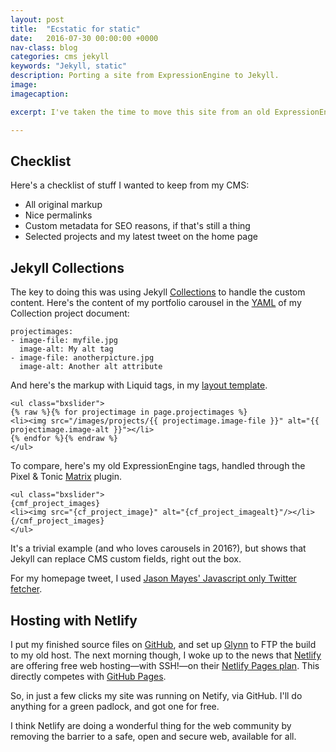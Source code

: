 ```yaml
---
layout: post
title:  "Ecstatic for static"
date:   2016-07-30 00:00:00 +0000
nav-class: blog
categories: cms jekyll
keywords: "Jekyll, static"
description: Porting a site from ExpressionEngine to Jekyll.
image:
imagecaption:

excerpt: I've taken the time to move this site from an old ExpressionEngine (ee) CMS install to Jekyll, my favourite static site generator. The challenge was to see if I could replicate my previous CMS site with Jekyll without too much fudging. It turns out that it's possible.

---
```


## Checklist

Here's a checklist of stuff I wanted to keep from my CMS:

* All original markup
* Nice permalinks
* Custom metadata for SEO reasons, if that's still a thing
* Selected projects and my latest tweet on the home page

## Jekyll Collections

The key to doing this was using Jekyll [Collections] to handle the custom content. Here's the content of my portfolio carousel in the [YAML] of my Collection project document:

```
projectimages:
- image-file: myfile.jpg
  image-alt: My alt tag
- image-file: anotherpicture.jpg
  image-alt: Another alt attribute
```

And here's the markup with Liquid tags, in my [layout template].

```
<ul class="bxslider">
{% raw %}{% for projectimage in page.projectimages %}
<li><img src="/images/projects/{{ projectimage.image-file }}" alt="{{ projectimage.image-alt }}"></li>
{% endfor %}{% endraw %}
</ul>
```

To compare, here's my old ExpressionEngine tags, handled through the Pixel & Tonic [Matrix] plugin.

```
<ul class="bxslider">
{cmf_project_images}
<li><img src="{cf_project_image}" alt="{cf_project_imagealt}"/></li>
{/cmf_project_images}
</ul>
```

It's a trivial example (and who loves carousels in 2016?), but shows that Jekyll can replace CMS custom fields, right out the box.

For my homepage tweet, I used [Jason Mayes' Javascript only Twitter fetcher](http://www.jasonmayes.com/projects/twitterApi/).

## Hosting with Netlify

I put my finished source files on [GitHub], and set up [Glynn] to FTP the build to my old host. The next morning though, I woke up to the news that [Netlify] are offering free web hosting—with SSH!—on their [Netlify Pages plan]. This directly competes with [GitHub Pages].

So, in just a few clicks my site was running on Netify, via GitHub. I'll do anything for a green padlock, and got one for free.

I think Netlify are doing a wonderful thing for the web community by removing the barrier to a safe, open and secure web, available for all.

[YAML]: http://yaml.org/ "YAML.org"
[GitHub]: https://github.com/regmtait/regmtait.co.uk "regmtait.co.uk source on GitHub"
[GitHub Pages]: https://pages.github.com/ "GitHub Pages"
[Collections]: https://jekyllrb.com/docs/collections/ "Jekyll Collections documentation"
[layout template]: https://github.com/regmtait/regmtait.co.uk/blob/master/_layouts/project.html "Projects layout template"
[Matrix]: https://docs.pixelandtonic.com/matrix/templating/field.html "Matrix ExpressionEngine plugin from Pixel & Tonic"
[Glynn]: https://github.com/dmathieu/glynn "Glynn, a Jekyll FTP ruby gem from Damien Mathieu"
[Netlify]: https://www.netlify.com/blog/2016/07/28/netlify-plans-and-pricing "Premium hosting from Netlify"
[Netlify Pages plan]: https://www.netlify.com/blog/2016/07/28/netlify-plans-and-pricing "Netlify plans and pricing"
